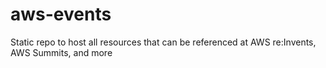# aws-events
Static repo to host all resources that can be referenced at AWS re:Invents, AWS Summits, and more
